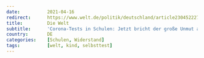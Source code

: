 ```yaml
---
date:          2021-04-16
redirect:      https://www.welt.de/politik/deutschland/article230452227/Corona-Tests-in-Schulen-Jetzt-bricht-der-grosse-Unmut-aus.html
title:         Die Welt
subtitle:      'Corona-Tests in Schulen: Jetzt bricht der große Unmut aus'
country:       DE
categories:    [Schulen, Widerstand]
tags:          [welt, kind, selbsttest]
---
```

